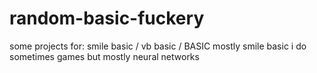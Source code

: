 # random-basic-fuckery

some projects for: smile basic / vb basic / BASIC
mostly smile basic
i do sometimes games but mostly neural networks
